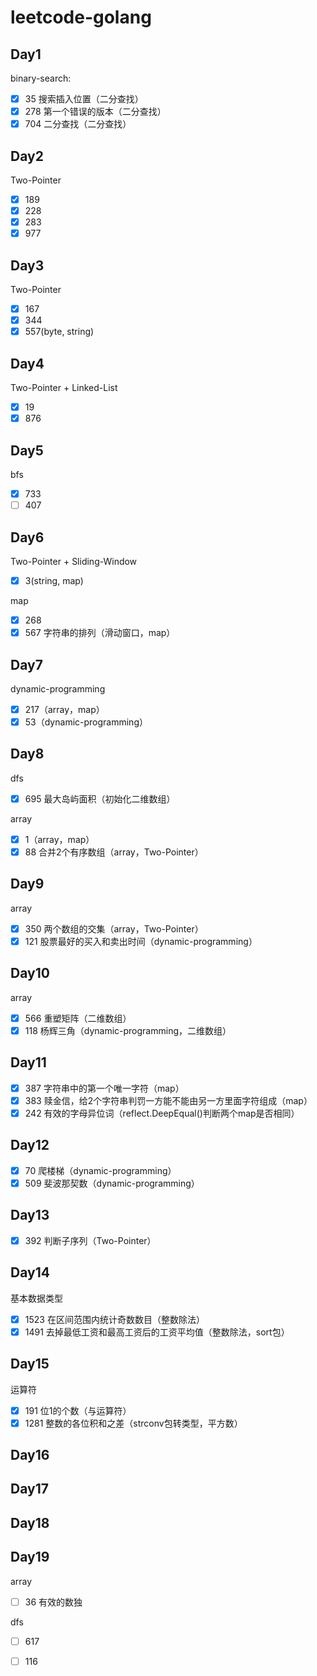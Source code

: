 # leetcode-golang

## Day1 

binary-search:

- [x] 35 搜索插入位置（二分查找）
- [x] 278 第一个错误的版本（二分查找）
- [x] 704 二分查找（二分查找）

## Day2 

Two-Pointer 

- [x] 189
- [x] 228
- [x] 283
- [x] 977

## Day3

Two-Pointer 

- [x] 167
- [x] 344 
- [x] 557(byte, string)

## Day4

Two-Pointer + Linked-List

- [x] 19
- [x] 876

## Day5

bfs

- [x] 733
- [ ] 407

## Day6

Two-Pointer + Sliding-Window

- [x] 3(string, map)

map

- [x] 268
- [x] 567 字符串的排列（滑动窗口，map）

## Day7

dynamic-programming

- [x] 217（array，map）
- [x] 53（dynamic-programming）

## Day8

dfs

- [x] 695 最大岛屿面积（初始化二维数组）

array

- [x] 1（array，map）
- [x] 88 合并2个有序数组（array，Two-Pointer）

## Day9

array

- [x] 350 两个数组的交集（array，Two-Pointer）
- [x] 121 股票最好的买入和卖出时间（dynamic-programming）

## Day10

array

- [x] 566 重塑矩阵（二维数组）
- [x] 118 杨辉三角（dynamic-programming，二维数组）

## Day11

- [x] 387 字符串中的第一个唯一字符（map）
- [x] 383 赎金信，给2个字符串判罚一方能不能由另一方里面字符组成（map）
- [x] 242 有效的字母异位词（reflect.DeepEqual()判断两个map是否相同）

## Day12

- [x] 70 爬楼梯（dynamic-programming）
- [x] 509 斐波那契数（dynamic-programming）

## Day13

- [x] 392 判断子序列（Two-Pointer）

## Day14

基本数据类型

- [x] 1523 在区间范围内统计奇数数目（整数除法）
- [x] 1491 去掉最低工资和最高工资后的工资平均值（整数除法，sort包）

## Day15

运算符

- [x] 191 位1的个数（与运算符）
- [x] 1281 整数的各位积和之差（strconv包转类型，平方数）

## Day16


## Day17



## Day18


## Day19

array

- [ ] 36 有效的数独

dfs

- [ ] 617
- [ ] 116

